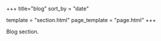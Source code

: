 +++
title="blog"
sort_by = "date"
<!-- transparent = true -->
<!-- paginate_by = 3 -->
<!-- insert_anchor_links = "right"--> 
template = "section.html"
page_template = "page.html"
+++

Blog section.